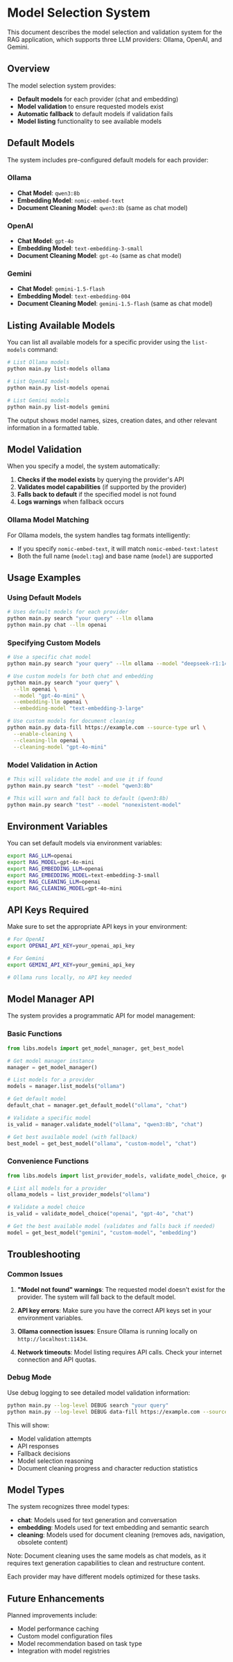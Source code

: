 # Model Selection System

This document describes the model selection and validation system for the RAG application, which supports three LLM providers: Ollama, OpenAI, and Gemini.

## Overview

The model selection system provides:

- **Default models** for each provider (chat and embedding)
- **Model validation** to ensure requested models exist
- **Automatic fallback** to default models if validation fails
- **Model listing** functionality to see available models

## Default Models

The system includes pre-configured default models for each provider:

### Ollama

- **Chat Model**: `qwen3:8b`
- **Embedding Model**: `nomic-embed-text`
- **Document Cleaning Model**: `qwen3:8b` (same as chat model)

### OpenAI

- **Chat Model**: `gpt-4o`
- **Embedding Model**: `text-embedding-3-small`
- **Document Cleaning Model**: `gpt-4o` (same as chat model)

### Gemini

- **Chat Model**: `gemini-1.5-flash`
- **Embedding Model**: `text-embedding-004`
- **Document Cleaning Model**: `gemini-1.5-flash` (same as chat model)

## Listing Available Models

You can list all available models for a specific provider using the `list-models` command:

```bash
# List Ollama models
python main.py list-models ollama

# List OpenAI models
python main.py list-models openai

# List Gemini models
python main.py list-models gemini
```

The output shows model names, sizes, creation dates, and other relevant information in a formatted table.

## Model Validation

When you specify a model, the system automatically:

1. **Checks if the model exists** by querying the provider's API
2. **Validates model capabilities** (if supported by the provider)
3. **Falls back to default** if the specified model is not found
4. **Logs warnings** when fallback occurs

### Ollama Model Matching

For Ollama models, the system handles tag formats intelligently:

- If you specify `nomic-embed-text`, it will match `nomic-embed-text:latest`
- Both the full name (`model:tag`) and base name (`model`) are supported

## Usage Examples

### Using Default Models

```bash
# Uses default models for each provider
python main.py search "your query" --llm ollama
python main.py chat --llm openai
```

### Specifying Custom Models

```bash
# Use a specific chat model
python main.py search "your query" --llm ollama --model "deepseek-r1:14b"

# Use custom models for both chat and embedding
python main.py search "your query" \
  --llm openai \
  --model "gpt-4o-mini" \
  --embedding-llm openai \
  --embedding-model "text-embedding-3-large"

# Use custom models for document cleaning
python main.py data-fill https://example.com --source-type url \
  --enable-cleaning \
  --cleaning-llm openai \
  --cleaning-model "gpt-4o-mini"
```

### Model Validation in Action

```bash
# This will validate the model and use it if found
python main.py search "test" --model "qwen3:8b"

# This will warn and fall back to default (qwen3:8b)
python main.py search "test" --model "nonexistent-model"
```

## Environment Variables

You can set default models via environment variables:

```bash
export RAG_LLM=openai
export RAG_MODEL=gpt-4o-mini
export RAG_EMBEDDING_LLM=openai
export RAG_EMBEDDING_MODEL=text-embedding-3-small
export RAG_CLEANING_LLM=openai
export RAG_CLEANING_MODEL=gpt-4o-mini
```

## API Keys Required

Make sure to set the appropriate API keys in your environment:

```bash
# For OpenAI
export OPENAI_API_KEY=your_openai_api_key

# For Gemini
export GEMINI_API_KEY=your_gemini_api_key

# Ollama runs locally, no API key needed
```

## Model Manager API

The system provides a programmatic API for model management:

### Basic Functions

```python
from libs.models import get_model_manager, get_best_model

# Get model manager instance
manager = get_model_manager()

# List models for a provider
models = manager.list_models("ollama")

# Get default model
default_chat = manager.get_default_model("ollama", "chat")

# Validate a specific model
is_valid = manager.validate_model("ollama", "qwen3:8b", "chat")

# Get best available model (with fallback)
best_model = get_best_model("ollama", "custom-model", "chat")
```

### Convenience Functions

```python
from libs.models import list_provider_models, validate_model_choice, get_best_model

# List all models for a provider
ollama_models = list_provider_models("ollama")

# Validate a model choice
is_valid = validate_model_choice("openai", "gpt-4o", "chat")

# Get the best available model (validates and falls back if needed)
model = get_best_model("gemini", "custom-model", "embedding")
```

## Troubleshooting

### Common Issues

1. **"Model not found" warnings**: The requested model doesn't exist for the provider. The system will fall back to the default model.

2. **API key errors**: Make sure you have the correct API keys set in your environment variables.

3. **Ollama connection issues**: Ensure Ollama is running locally on `http://localhost:11434`.

4. **Network timeouts**: Model listing requires API calls. Check your internet connection and API quotas.

### Debug Mode

Use debug logging to see detailed model validation information:

```bash
python main.py --log-level DEBUG search "your query"
python main.py --log-level DEBUG data-fill https://example.com --source-type url --enable-cleaning
```

This will show:

- Model validation attempts
- API responses
- Fallback decisions
- Model selection reasoning
- Document cleaning progress and character reduction statistics

## Model Types

The system recognizes three model types:

- **chat**: Models used for text generation and conversation
- **embedding**: Models used for text embedding and semantic search
- **cleaning**: Models used for document cleaning (removes ads, navigation, obsolete content)

Note: Document cleaning uses the same models as chat models, as it requires text generation capabilities to clean and restructure content.

Each provider may have different models optimized for these tasks.

## Future Enhancements

Planned improvements include:

- Model performance caching
- Custom model configuration files
- Model recommendation based on task type
- Integration with model registries
